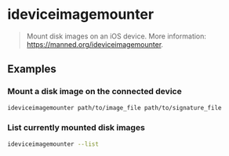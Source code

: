# ideviceimagemounter

> Mount disk images on an iOS device. More information: <https://manned.org/ideviceimagemounter>.

## Examples

### Mount a disk image on the connected device

```bash
ideviceimagemounter path/to/image_file path/to/signature_file
```

### List currently mounted disk images

```bash
ideviceimagemounter --list
```
